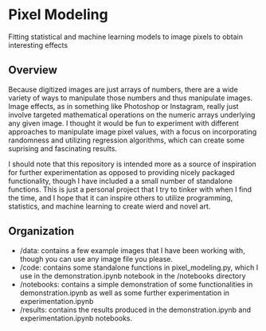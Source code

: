 # Pixel Modeling
Fitting statistical and machine learning models to image pixels to obtain interesting effects

## Overview
Because digitized images are just arrays of numbers, there are a wide variety of ways to manipulate those numbers and thus manipulate images. Image effects, as in something like Photoshop or Instagram, really just involve targeted mathematical operations on the numeric arrays underlying any given image. I thought it would be fun to experiment with different approaches to manipulate image pixel values, with a focus on incorporating randomness and utilizing regression algorithms, which can create some suprising and fascinating results. 

I should note that this repository is intended more as a source of inspiration for further experimentation as opposed to providing nicely packaged functionality, though I have included a a small number of standalone functions. This is just a personal project that I try to tinker with when I find the time, and I hope that it can inspire others to utilize programming, statistics, and machine learning to create wierd and novel art.

## Organization
- /data: contains a few example images that I have been working with, though you can use any image file you please.
- /code: contains some standalone functions in pixel_modeling.py, which I use in the demonstration.ipynb notebook in the /notebooks directory
- /notebooks: contains a simple demonstration of some functionalities in demonstration.ipynb as well as some further experimentation in experimentation.ipynb
- /results: contains the results produced in the demonstration.ipynb and experimentation.ipynb notebooks.



